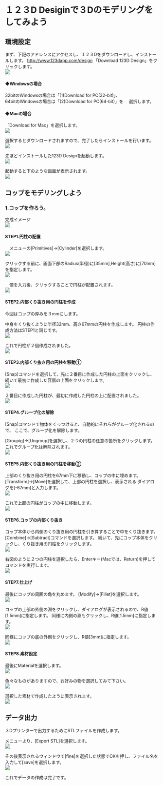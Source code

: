 # １２３D Desiginで３Dのモデリングをしてみよう

## 環境設定


まず、下記のアドレンスにアクセスし、１２３Dをダウンロードし、インストールします。
http://www.123dapp.com/design
「Download 123D Design」をクリックします。
<br>
![](3d-2-01.png)



#### ◆Windowsの場合


32bitのWindowsの場合は「(1)Download for PC(32-bit)」、<br>
64bitのWindowsの場合は「(2)Download for PC(64-bit)」を
　選択します。

#### ◆Macの場合


「Download for Mac」を選択します。
<br>
![](3d-2-02.png)


選択するとダウンロードされますので、完了したらインストールを行います。
<br>
![](3d-2-03.png)


先ほどインストールした123D Designを起動します。
<br>
![](3d-2-04.png)

起動すると下のような画面が表示されます。
<br>
![](3d-2-05.png)




## コップをモデリングしよう


### 1.コップを作ろう。


完成イメージ
<br>
![](3d-2-06.png)

#### STEP1.円柱の配置

　メニューの[Primitives]→[Cylinder]を選択します。
<br>
![](3d-2-07.png)


  クリックする前に、画面下部のRadius(半径)に[35mm],Height(高さ)に[70mm]を指定します。
<br>
![](3d-2-08.png)

　値を入力後、クリックすることで円柱が配置されます。
<br>
![](3d-2-10.png)

#### STEP2.内部くり抜き用の円柱を作成

今回はコップの厚みを３mmにします。

中身をくり抜くように半径32mm、高さ67mmの円柱を作成します。
円柱の作成方法はSTEP1と同じです。
<br>
![](3d-2-11.png)

これで円柱が２個作成されました。
<br>
![](3d-2-12.png)


#### STEP3.内部くり抜き用の円柱を移動①

[Snap]コマンドを選択して、先に２番目に作成した円柱の上面をクリックし、
続いて最初に作成した容器の上面をクリックします。
<br>
![](3d-2-12.png)

２番目に作成した円柱が、最初に作成した円柱の上に配置されました。
<br>
![](3d-2-13.png)


#### STEP4.グループ化の解除

[Snap]コマンドで物体をくっつけると、自動的にそれらがグループ化されるので、
ここで、グループ化を解除します。

[Groupig]→[Ungroup]を選択し、２つの円柱の任意の箇所をクリックします。
これでグループ化は解除されます。
<br>
![](3d-2-14.png)


#### STEP5.内部くり抜き用の円柱を移動②

上部のくり抜き用の円柱を67mm下に移動し、コップの中に埋めます。
[Transform]→[Move]を選択して、上部の円柱を選択し、表示される
ダイアログを[-67mm]と入力します。
<br>
![](3d-2-15.png)


これで上部の円柱がコップの中に移動します。
<br>
![](3d-2-16.png)

#### STEP6.コップの内部くり抜き

コップ本体から内側のくり抜き用の円柱を引き算することで中をくり抜きます。
[Combine]→[Subtract]コマンドを選択します。
続いて、先にコップ本体をクリックし、くり抜き用の円柱をクリックします。
<br>
![](3d-2-17.png)

右図のように２つの円柱を選択したら、Enterキー(Macでは、Return)を押して
コマンドを実行します。
<br>
![](3d-2-18.png)


#### STEP7.仕上げ

最後にコップの周囲の角を丸めます。
[Modify]→[Fillet]を選択します。
<br>
![](3d-2-19.png)

コップの上部の外側の淵をクリックし、ダイアログが表示されるので、R値[1.5mm]に指定します。
同様に内側の淵もクリックし、R値[1.5mm]に指定します。
<br>
![](3d-2-20.png)


同様にコップの底の外側をクリックし、R値[3mm]に指定します。
<br>
![](3d-2-21.png)

#### STEP8.素材設定

最後にMaterialを選択します。
<br>
![](3d-2-22.png)

色々なものがありますので、お好みの物を選択してみて下さい。
<br>
![](3d-2-23.png)

選択した素材で作成したように表示されます。
<br>
![](3d-2-24.png)

## データ出力

３Dプリンターで出力するためにSTLファイルを作成します。

メニューより、[Export STL]を選択します。
<br>
![](3d-2-25.png)

その後表示されるウィンドウで[fine]を選択した状態でOKを押し、ファイル名を入力して[save]を選択します。
<br>
![](3d-2-26.png)

これでデータの作成は完了です。